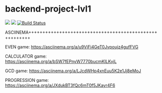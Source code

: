 # backend-project-lvl1
<a href="https://codeclimate.com/github/dsmirnoff73/backend-project-lvl1/maintainability"><img src="https://api.codeclimate.com/v1/badges/58c01fcc3538250c59fd/maintainability" /></a>
<a href="https://codeclimate.com/github/dsmirnoff73/backend-project-lvl1/test_coverage"><img src="https://api.codeclimate.com/v1/badges/58c01fcc3538250c59fd/test_coverage" /></a>
[![Build Status](https://travis-ci.org/dsmirnoff73/backend-project-lvl1.svg?branch=master)](https://travis-ci.org/dsmirnoff73/backend-project-lvl1)

ASCIINEMA+++++++++++++++++++++++++++++++++++++++++++++++++++++++

EVEN game: https://asciinema.org/a/u9ViFi4GeT0Jvpoujz4gufFVG

CALCULATOR game: https://asciinema.org/a/bSW7fEPnyW7770bucmKILKvjL

GCD game: https://asciinema.org/a/LJcdWHp4xnEuu5K2e1Jj8eMoJ

PROGRESSION game: https://asciinema.org/a/JXdukBT3fQc6mT0f5JKayr4F6
